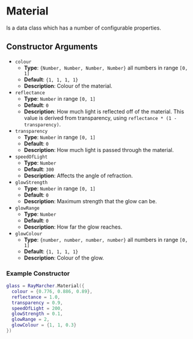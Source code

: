 # Material

Is a data class which has a number of configurable properties.

## Constructor Arguments

- `colour`
  - **Type**: `{Number, Number, Number, Number}` all numbers in range `[0, 1]`
  - **Default**: `{1, 1, 1, 1}`
  - **Description**: Colour of the material.
- `reflectance`
  - **Type**: `Number` in range `[0, 1]`
  - **Default**: `0`
  - **Description**: How much light is reflected off of the material. This value is derived from transparency, using `reflectance * (1 - transparency)`.
- `transparency`
  - **Type**: `Number` in range `[0, 1]`
  - **Default**: `0`
  - **Description**: How much light is passed through the material.
- `speedOfLight`
  - **Type**: `Number`
  - **Default**: `300`
  - **Description**: Affects the angle of refraction.
- `glowStrength`
  - **Type**: `Number` in range `[0, 1]`
  - **Default**: `0`
  - **Description**: Maximum strength that the glow can be.
- `glowRange`
  - **Type**: `Number`
  - **Default**: `0`
  - **Description**: How far the glow reaches.
- `glowColour`
  - **Type**: `{number, number, number, number}` all numbers in range `[0, 1]`
  - **Default**: `{1, 1, 1, 1}`
  - **Description**: Colour of the glow.

### Example Constructor

```lua
glass = RayMarcher.Material({
  colour = {0.776, 0.886, 0.89},
  reflectance = 1.0,
  transparency = 0.9,
  speedOfLight = 200,
  glowStrength = 0.1,
  glowRange = 2,
  glowColour = {1, 1, 0.3}
})
```

